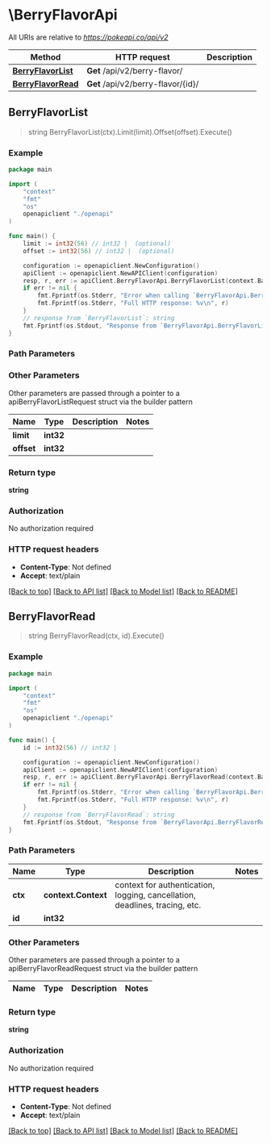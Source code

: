 # \BerryFlavorApi

All URIs are relative to *https://pokeapi.co/api/v2*

Method | HTTP request | Description
------------- | ------------- | -------------
[**BerryFlavorList**](BerryFlavorApi.md#BerryFlavorList) | **Get** /api/v2/berry-flavor/ | 
[**BerryFlavorRead**](BerryFlavorApi.md#BerryFlavorRead) | **Get** /api/v2/berry-flavor/{id}/ | 



## BerryFlavorList

> string BerryFlavorList(ctx).Limit(limit).Offset(offset).Execute()



### Example

```go
package main

import (
    "context"
    "fmt"
    "os"
    openapiclient "./openapi"
)

func main() {
    limit := int32(56) // int32 |  (optional)
    offset := int32(56) // int32 |  (optional)

    configuration := openapiclient.NewConfiguration()
    apiClient := openapiclient.NewAPIClient(configuration)
    resp, r, err := apiClient.BerryFlavorApi.BerryFlavorList(context.Background()).Limit(limit).Offset(offset).Execute()
    if err != nil {
        fmt.Fprintf(os.Stderr, "Error when calling `BerryFlavorApi.BerryFlavorList``: %v\n", err)
        fmt.Fprintf(os.Stderr, "Full HTTP response: %v\n", r)
    }
    // response from `BerryFlavorList`: string
    fmt.Fprintf(os.Stdout, "Response from `BerryFlavorApi.BerryFlavorList`: %v\n", resp)
}
```

### Path Parameters



### Other Parameters

Other parameters are passed through a pointer to a apiBerryFlavorListRequest struct via the builder pattern


Name | Type | Description  | Notes
------------- | ------------- | ------------- | -------------
 **limit** | **int32** |  | 
 **offset** | **int32** |  | 

### Return type

**string**

### Authorization

No authorization required

### HTTP request headers

- **Content-Type**: Not defined
- **Accept**: text/plain

[[Back to top]](#) [[Back to API list]](../README.md#documentation-for-api-endpoints)
[[Back to Model list]](../README.md#documentation-for-models)
[[Back to README]](../README.md)


## BerryFlavorRead

> string BerryFlavorRead(ctx, id).Execute()



### Example

```go
package main

import (
    "context"
    "fmt"
    "os"
    openapiclient "./openapi"
)

func main() {
    id := int32(56) // int32 | 

    configuration := openapiclient.NewConfiguration()
    apiClient := openapiclient.NewAPIClient(configuration)
    resp, r, err := apiClient.BerryFlavorApi.BerryFlavorRead(context.Background(), id).Execute()
    if err != nil {
        fmt.Fprintf(os.Stderr, "Error when calling `BerryFlavorApi.BerryFlavorRead``: %v\n", err)
        fmt.Fprintf(os.Stderr, "Full HTTP response: %v\n", r)
    }
    // response from `BerryFlavorRead`: string
    fmt.Fprintf(os.Stdout, "Response from `BerryFlavorApi.BerryFlavorRead`: %v\n", resp)
}
```

### Path Parameters


Name | Type | Description  | Notes
------------- | ------------- | ------------- | -------------
**ctx** | **context.Context** | context for authentication, logging, cancellation, deadlines, tracing, etc.
**id** | **int32** |  | 

### Other Parameters

Other parameters are passed through a pointer to a apiBerryFlavorReadRequest struct via the builder pattern


Name | Type | Description  | Notes
------------- | ------------- | ------------- | -------------


### Return type

**string**

### Authorization

No authorization required

### HTTP request headers

- **Content-Type**: Not defined
- **Accept**: text/plain

[[Back to top]](#) [[Back to API list]](../README.md#documentation-for-api-endpoints)
[[Back to Model list]](../README.md#documentation-for-models)
[[Back to README]](../README.md)

